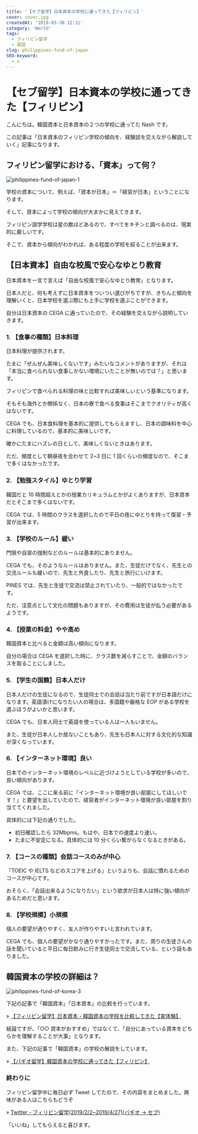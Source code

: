 ```yaml
---
title: '【セブ留学】日本資本の学校に通ってきた【フィリピン】'
cover: cover.jpg
createdAt: '2019-03-30 12:31'
category: 'World'
tags:
  - フィリピン留学
  - 英語
slug: philippines-fund-of-japan
SEO-keyword:
  - x
---
```


# 【セブ留学】日本資本の学校に通ってきた【フィリピン】

こんにちは。韓国資本と日本資本の２つの学校に通ってた Nash です。

この記事は「日本資本のフィリピン学校の傾向を、経験談を交えながら解説していく」記事になります。

## フィリピン留学における、「資本」って何？

![philippines-fund-of-japan-1](./201903301230_1.jpg)

学校の資本について、例えば、「資本が日本」＝「経営が日本」ということになります。

そして、資本によって学校の傾向が大まかに見えてきます。

フィリピン語学学校は星の数ほどあるので、すべてをキチンと調べるのは、現実的に厳しいです。

そこで、資本から傾向がわかれば、ある程度の学校を絞ることが出来ます。

## 【日本資本】自由な校風で安心なゆとり教育

日本資本を一言で言えば「自由な校風で安心なゆとり教育」となります。

日本人だと、何も考えずに日本資本をついつい選びがちですが、きちんと傾向を理解いくと、日本学校を選ぶ際にも上手に学校を選ぶことができます。

自分は日本資本の CEGA に通っていたので、その経験を交えながら説明していきます。

### 1. 【食事の種類】日本料理

日本料理が提供されます。

たまに「ぜんぜん美味しくないです」みたいなコメントがありますが、それは「本当に食べられない食事しかない環境にいたことが無いのでは？」と思います。

フィリピンで食べられる料理の味と比較すれば美味しいという基準になります。

そもそも海外とか関係なく、日本の寮で食べる食事はそこまでクオリティが高くはないです。

CEGA でも、日本食料理を基本的に提供してもらえますし、日本の調味料を中心に料理しているので、基本的に美味しいです。

確かにたまにハズレの日として、美味しくないときはあります。

ただ、頻度として朝昼夜を合わせて 2~3 日に 1 回くらいの頻度なので、そこまで多くはなかったです。

### 2. 【勉強スタイル】ゆとり学習

韓国だと 10 時間超えとかの授業カリキュラムとかがよくありますが、日本資本だとそこまで多くはないです。

CEGA では、5 時間のクラスを選択したので平日の夜にゆとりを持って復習・予習が出来ます。

### 3. 【学校のルール】緩い

門限や自習の強制などのルールは基本的にありません。

CEGA でも、そのようなルールはありません。また、生徒だけでなく、先生との交流ルールも緩いので、先生と外食したり、先生と旅行にいけます。

PINES では、先生と生徒で交流は禁止されていたり、一般的ではなかったです。

ただ、注意点として文化の問題もありますが、その費用は生徒が払う必要があるようです。

### 4. 【授業の料金】やや高め

韓国資本と比べると金額は高い傾向になります。

自分の場合は CEGA を選択した時に、クラス数を減らすことで、金額のバランスを取ることにしました。

### 5. 【学生の国籍】日本人だけ

日本人だけの生徒になるので、生徒同士での会話は当たり前ですが日本語だけになります。英語漬けになりたい人の場合は、多国籍や厳格な EOP がある学校を選ぶほうがよいかと思います。

CEGA でも、日本人同士で英語を使っている人は一人もいません。

また、生徒が日本人しか居ないこともあり、先生も日本人に対する文化的な知識が深くなっています。

### 6. 【インターネット環境】良い

日本でのインターネット環境のレベルに近づけようとしている学校が多いので、良い傾向があります。

CEGA では、ここに来る前に「インターネット環境が良い部屋にしてほしいです！」と要望を出していたので、経営者がインターネット環境が良い部屋を割り当ててくれました。

具体的には下記の通りでした。

- 初日確認したら 32Mbpms。もはや、日本での速度より速い。
- たまに不安定になる。具体的には 10 分くらい繋がらなくなるときがある。

### 7. 【コースの種類】会話コースのみが中心

「TOEIC や IELTS などのスコアを上げる」というよりも、会話に慣れるためのコースが中心です。

おそらく、「会話出来るようになりたい」という欲求が日本人は特に強い傾向があるためだと思います。

### 8. 【学校規模】小規模

個人の要望が通りやすく、友人が作りやすいと言われています。

CEGA でも、個人の要望がかなり通りやすかったです。また、周りの生徒さんの話を聞いていると平日に毎日飲みに行き生徒同士で交流している、という話もありました。

## 韓国資本の学校の詳細は？

![philippines-fund-of-korea-3](./201903301230_3.jpg)

下記の記事で「韓国資本」「日本資本」の比較を行っています。

» [【フィリピン留学】日本資本・韓国資本の学校を比較してきた【実体験】](./philippines-fund-comparison)

結論ですが、「○○ 資本がおすすめ」ではなくて、「自分にあっている資本をどちらかを理解することが大事」となります。

また、下記の記事で「韓国資本」の学校の解説をしています。

» [【バギオ留学】韓国資本の学校に通ってきた【フィリピン】](./philippines-fund-of-korea)

### 終わりに

フィリピン留学中に毎日必ず Tweet してたので、その内容をまとめました。興味がある人はこちらもどうぞ

» [Twitter - フィリピン留学(2019/2/2~2019/4/27)(バギオ → セブ)](https://twitter.com/i/moments/1108015112575541249)

「いいね」してもらえると喜びます。
